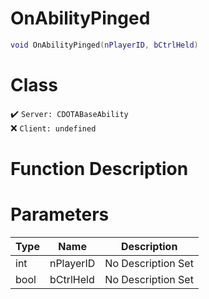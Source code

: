 # OnAbilityPinged
```lua
void OnAbilityPinged(nPlayerID, bCtrlHeld)
```
# Class
✔️ `Server: CDOTABaseAbility`  
❌ `Client: undefined`  

# Function Description

# Parameters
Type|Name|Description
--|--|--
int|nPlayerID|No Description Set
bool|bCtrlHeld|No Description Set
